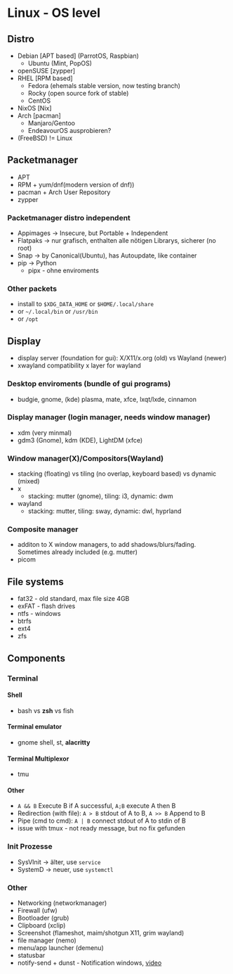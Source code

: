 # Linux - OS level
## Distro
- Debian [APT based] (ParrotOS, Raspbian)
  - Ubuntu (Mint, PopOS)
- openSUSE [zypper]
- RHEL [RPM based]
  - Fedora (ehemals stable version, now testing branch)
  - Rocky (open source fork of stable)
  - CentOS
- NixOS [Nix]
- Arch [pacman]
  - Manjaro/Gentoo
  - EndeavourOS ausprobieren?
- (FreeBSD) != Linux


## Packetmanager
- APT
- RPM + yum/dnf(modern version of dnf))
- pacman + Arch User Repository
- zypper
### Packetmanager distro independent
- Appimages -> Insecure, but Portable + Independent
- Flatpaks -> nur grafisch, enthalten alle nötigen Librarys, sicherer (no root)
- Snap -> by Canonical(Ubuntu), has Autoupdate, like container
- pip -> Python
    - pipx - ohne enviroments
### Other packets
- install to `$XDG_DATA_HOME` or `$HOME/.local/share`
- or `~/.local/bin` or `/usr/bin`
- or `/opt`

## Display
- display server (foundation for gui): X/X11/x.org (old) vs Wayland (newer)
- xwayland compatibility x layer for wayland
### Desktop enviroments (bundle of gui programs)
- budgie, gnome, (kde) plasma, mate, xfce, lxqt/lxde, cinnamon
### Display manager (login manager, needs window manager)
- xdm (very minmal)
- gdm3 (Gnome), kdm (KDE), LightDM (xfce)
### Window manager(X)/Compositors(Wayland)
- stacking (floating) vs tiling (no overlap, keyboard based) vs dynamic (mixed)
- x
	- stacking: mutter (gnome), tiling: i3, dynamic: dwm
- wayland
	- stacking: mutter, tiling: sway, dynamic: dwl, hyprland
### Composite manager
- additon to X window managers, to add shadows/blurs/fading. Sometimes already included (e.g. mutter)
- picom

## File systems
- fat32 - old standard, max file size 4GB
- exFAT - flash drives
- ntfs - windows
- btrfs
- ext4
- zfs


## Components
### Terminal
#### Shell
- bash vs **zsh** vs fish
#### Terminal emulator
- gnome shell, st, **alacritty**
#### Terminal Multiplexor
- tmu
#### Other
- `A && B` Execute B if A successful, `A;B` execute A then B
- Redirection (with file): `A > B` stdout of A to B, `A >> B` Append to B
- Pipe (cmd to cmd): `A | B` connect stdout of A to stdin of B
- issue with tmux - not ready message, but no fix gefunden

### Init Prozesse
- SysVInit -> älter, use `service`
- SystemD -> neuer, use `systemctl`

### Other
- Networking (networkmanager)
- Firewall (ufw)
- Bootloader (grub)
- Clipboard (xclip)
- Screenshot (flameshot, maim/shotgun X11, grim wayland)
- file manager (nemo)
- menu/app launcher  (demenu)
- statusbar
- notify-send + dunst - Notification windows, [video](https://www.youtube.com/watch?v=cBx9P3bvDCk)

